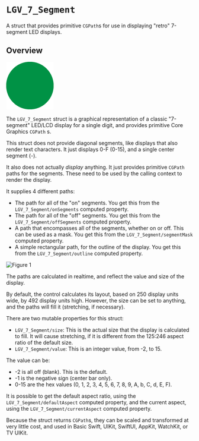 # ``LGV_7_Segment``

A struct that provides primitive `CGPath`s for use in displaying "retro" 7-segment LED displays.

## Overview

![The Project Icon](icon.png)

The ``LGV_7_Segment`` struct is a graphical representation of a classic "7-segment" LED/LCD display for a single digit, and provides primitive Core Graphics `CGPath` s.

This struct does not provide diagonal segments, like displays that also render text characters. It just displays 0-F (0-15), and a single center segment (-).

It also does not actually *display* anything. It just provides primitive `CGPath` paths for the segments. These need to be used by the calling context to render the display.

It supplies 4 different paths:

- The path for all of the "on" segments. You get this from the ``LGV_7_Segment/onSegments`` computed property.
- The path for all of the "off" segments. You get this from the ``LGV_7_Segment/offSegments`` computed property.
- A path that encompasses all of the segments, whether on or off. This can be used as a mask. You get this from the ``LGV_7_Segment/segmentMask`` computed property.
- A simple rectangular path, for the outline of the display. You get this from the ``LGV_7_Segment/outline`` computed property.

![Figure 1](Legend.png)

The paths are calculated in realtime, and reflect the value and size of the display.

By default, the control calculates its layout, based on 250 display units wide, by 492 display units high.
However, the size can be set to anything, and the paths will fill it (stretching, if necessary).

There are two mutable properties for this struct:

- ``LGV_7_Segment/size``: This is the actual size that the display is calculated to fill. It will cause stretching, if it is different from the 125:246 aspect ratio of the default size.
- ``LGV_7_Segment/value``: This is an integer value, from -2, to 15.

 The value can be:
 
 - -2 is all off (blank). This is the default.
 - -1 is the negative sign (center bar only).
 - 0-15 are the hex values (0, 1, 2, 3, 4, 5, 6, 7, 8, 9, A, b, C, d, E, F).

It is possible to get the default aspect ratio, using the ``LGV_7_Segment/defaultAspect`` computed property, and the current aspect, using the ``LGV_7_Segment/currentAspect`` computed property.

Because the struct returns `CGPath`s, they can be scaled and transformed at very little cost, and used in Basic Swift, UIKit, SwiftUI, AppKit, WatchKit, or TV UIKit.
